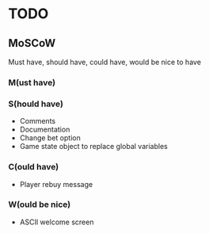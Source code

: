 # TODO
## MoSCoW
Must have, should have, could have, would be nice to have

### M(ust have)

### S(hould have)
- Comments
- Documentation
- Change bet option
- Game state object to replace global variables
### C(ould have)
- Player rebuy message
### W(ould be nice)
- ASCII welcome screen
